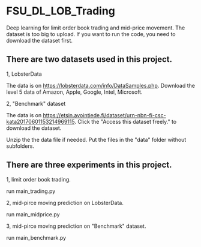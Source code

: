 # FSU_DL_LOB_Trading

Deep learning for limit order book trading and mid-price movement. The dataset is too big to upload. If you want to run the code, you need to download the dataset first.

## There are two datasets used in this project.

1, LobsterData

The data is on https://lobsterdata.com/info/DataSamples.php. Download the level 5 data of Amazon, Apple, Google, Intel, Microsoft.

2, "Benchmark" dataset

The data is on https://etsin.avointiede.fi/dataset/urn-nbn-fi-csc-kata20170601153214969115. Click the "Access this dataset freely." to download the dataset.

Unzip the the data file if needed. Put the files in the "data" folder without subfolders.


## There are three experiments in this project.

1, limit order book trading.

run main_trading.py

2, mid-pirce moving prediction on LobsterData.

run main_midprice.py

3, mid-pirce moving prediction on "Benchmark" dataset.

run main_benchmark.py
